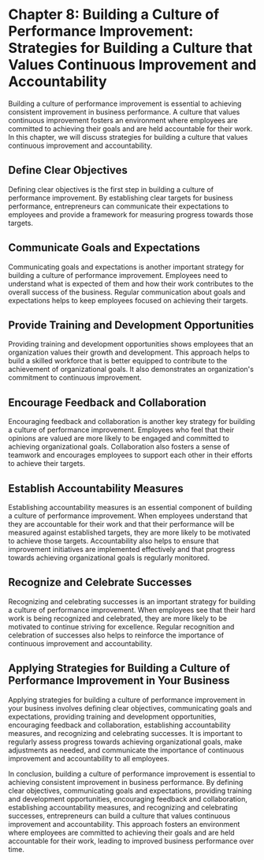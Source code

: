 Chapter 8: Building a Culture of Performance Improvement: Strategies for Building a Culture that Values Continuous Improvement and Accountability
=================================================================================================================================================

Building a culture of performance improvement is essential to achieving consistent improvement in business performance. A culture that values continuous improvement fosters an environment where employees are committed to achieving their goals and are held accountable for their work. In this chapter, we will discuss strategies for building a culture that values continuous improvement and accountability.

Define Clear Objectives
-----------------------

Defining clear objectives is the first step in building a culture of performance improvement. By establishing clear targets for business performance, entrepreneurs can communicate their expectations to employees and provide a framework for measuring progress towards those targets.

Communicate Goals and Expectations
----------------------------------

Communicating goals and expectations is another important strategy for building a culture of performance improvement. Employees need to understand what is expected of them and how their work contributes to the overall success of the business. Regular communication about goals and expectations helps to keep employees focused on achieving their targets.

Provide Training and Development Opportunities
----------------------------------------------

Providing training and development opportunities shows employees that an organization values their growth and development. This approach helps to build a skilled workforce that is better equipped to contribute to the achievement of organizational goals. It also demonstrates an organization's commitment to continuous improvement.

Encourage Feedback and Collaboration
------------------------------------

Encouraging feedback and collaboration is another key strategy for building a culture of performance improvement. Employees who feel that their opinions are valued are more likely to be engaged and committed to achieving organizational goals. Collaboration also fosters a sense of teamwork and encourages employees to support each other in their efforts to achieve their targets.

Establish Accountability Measures
---------------------------------

Establishing accountability measures is an essential component of building a culture of performance improvement. When employees understand that they are accountable for their work and that their performance will be measured against established targets, they are more likely to be motivated to achieve those targets. Accountability also helps to ensure that improvement initiatives are implemented effectively and that progress towards achieving organizational goals is regularly monitored.

Recognize and Celebrate Successes
---------------------------------

Recognizing and celebrating successes is an important strategy for building a culture of performance improvement. When employees see that their hard work is being recognized and celebrated, they are more likely to be motivated to continue striving for excellence. Regular recognition and celebration of successes also helps to reinforce the importance of continuous improvement and accountability.

Applying Strategies for Building a Culture of Performance Improvement in Your Business
--------------------------------------------------------------------------------------

Applying strategies for building a culture of performance improvement in your business involves defining clear objectives, communicating goals and expectations, providing training and development opportunities, encouraging feedback and collaboration, establishing accountability measures, and recognizing and celebrating successes. It is important to regularly assess progress towards achieving organizational goals, make adjustments as needed, and communicate the importance of continuous improvement and accountability to all employees.

In conclusion, building a culture of performance improvement is essential to achieving consistent improvement in business performance. By defining clear objectives, communicating goals and expectations, providing training and development opportunities, encouraging feedback and collaboration, establishing accountability measures, and recognizing and celebrating successes, entrepreneurs can build a culture that values continuous improvement and accountability. This approach fosters an environment where employees are committed to achieving their goals and are held accountable for their work, leading to improved business performance over time.
